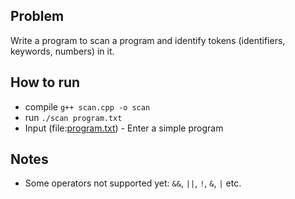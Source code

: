 ## Problem
Write a program to scan a program and identify tokens (identifiers, keywords, numbers) in it.

## How to run
- compile `g++ scan.cpp -o scan`
- run `./scan program.txt`
- Input (file:[program.txt](./program.txt)) - Enter a simple program

## Notes
- Some operators not supported yet: `&&`, `||`, `!`, `&`, `|` etc.